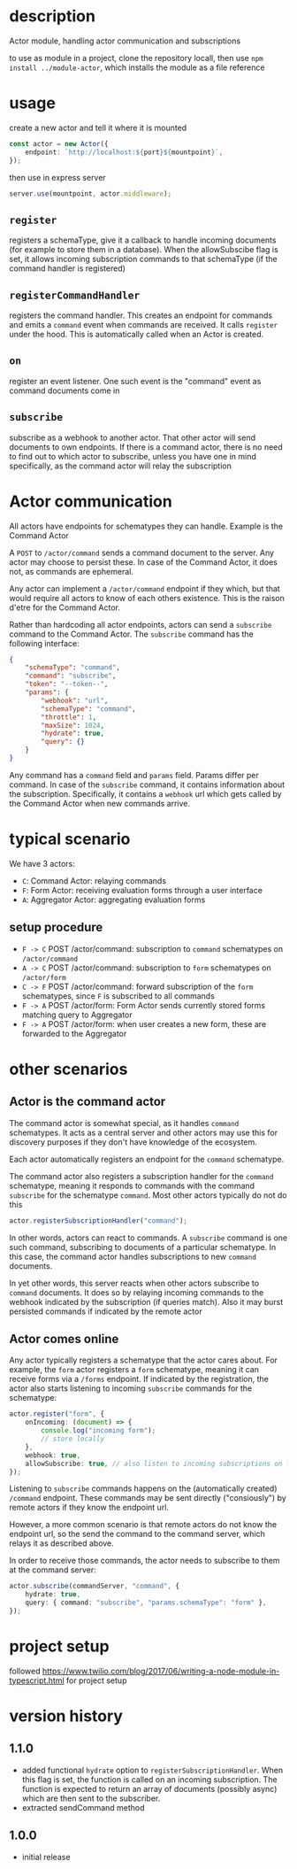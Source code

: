 # description

Actor module, handling actor communication and subscriptions

to use as module in a project, clone the repository locall, then use `npm install ../module-actor`, which installs the module as a file reference

# usage

create a new actor and tell it where it is mounted

```typescript
const actor = new Actor({
    endpoint: `http://localhost:${port}${mountpoint}`,
});
```

then use in express server

```typescript
server.use(mountpoint, actor.middleware);
```

## `register`

registers a schemaType, give it a callback to handle incoming documents (for example to store them in a database). When the allowSubscibe flag is set, it allows incoming subscription commands to that schemaType (if the command handler is registered)

## `registerCommandHandler`

registers the command handler. This creates an endpoint for commands and emits a `command` event when commands are received. It calls `register` under the hood. This is automatically called when an Actor is created.

## `on`

register an event listener. One such event is the "command" event as command documents come in

## `subscribe`

subscribe as a webhook to another actor. That other actor will send documents to own endpoints. If there is a command actor, there is no need to find out to which actor to subscribe, unless you have one in mind specifically, as the command actor will relay the subscription

# Actor communication

All actors have endpoints for schematypes they can handle. Example is the Command Actor

A `POST` to `/actor/command` sends a command document to the server. Any actor may choose to persist these. In case of the Command Actor, it does not, as commands are ephemeral.

Any actor can implement a `/actor/command` endpoint if they which, but that would require all actors to know of each others existence. This is the raison d'etre for the Command Actor.

Rather than hardcoding all actor endpoints, actors can send a `subscribe` command to the Command Actor. The `subscribe` command has the following interface:

```json
{
    "schemaType": "command",
    "command": "subscribe",
    "token": "--token--",
    "params": {
        "webhook": "url",
        "schemaType": "command",
        "throttle": 1,
        "maxSize": 1024,
        "hydrate": true,
        "query": {}
    }
}
```

Any command has a `command` field and `params` field. Params differ per command. In case of the `subscribe` command, it contains information about the subscription. Specifically, it contains a `webhook` url which gets called by the Command Actor when new commands arrive.

# typical scenario

We have 3 actors:

-   `C`: Command Actor: relaying commands
-   `F`: Form Actor: receiving evaluation forms through a user interface
-   `A`: Aggregator Actor: aggregating evaluation forms

## setup procedure

-   `F -> C` POST /actor/command: subscription to `command` schematypes on `/actor/command`
-   `A -> C` POST /actor/command: subscription to `form` schematypes on `/actor/form`
-   `C -> F` POST /actor/command: forward subscription of the `form` schematypes, since `F` is subscribed to all commands
-   `F -> A` POST /actor/form: Form Actor sends currently stored forms matching query to Aggregator
-   `F -> A` POST /actor/form: when user creates a new form, these are forwarded to the Aggregator

# other scenarios

## Actor is the command actor

The command actor is somewhat special, as it handles `command` schematypes. It acts as a central server and other actors may use this for discovery purposes if they don't have knowledge of the ecosystem.

Each actor automatically registers an endpoint for the `command` schematype.

The command actor also registers a subscription handler for the `command` schematype, meaning it responds to commands with the command `subscribe` for the schematype `command`. Most other actors typically do not do this

```typescript
actor.registerSubscriptionHandler("command");
```

In other words, actors can react to commands. A `subscribe` command is one such command, subscribing to documents of a particular schematype. In this case, the command actor handles subscriptions to new `command` documents.

In yet other words, this server reacts when other actors subscribe to `command` documents. It does so by relaying incoming commands to the webhook indicated by the subscription (if queries match). Also it may burst persisted commands if indicated by the remote actor

## Actor comes online

Any actor typically registers a schematype that the actor cares about. For example, the `form` actor registers a `form` schematype, meaning it can receive forms via a `/forms` endpoint. If indicated by the registration, the actor also starts listening to incoming `subscribe` commands for the schematype:

```typescript
actor.register("form", {
    onIncoming: (document) => {
        console.log("incoming form");
        // store locally
    },
    webhook: true,
    allowSubscribe: true, // also listen to incoming subscriptions on forms
});
```

Listening to `subscribe` commands happens on the (automatically created) `/command` endpoint. These commands may be sent directly ("consiously") by remote actors if they know the endpoint url.

However, a more common scenario is that remote actors do not know the endpoint url, so the send the command to the command server, which relays it as described above.

In order to receive those commands, the actor needs to subscribe to them at the command server:

```typescript
actor.subscribe(commandServer, "command", {
    hydrate: true,
    query: { command: "subscribe", "params.schemaType": "form" },
});
```

# project setup

followed https://www.twilio.com/blog/2017/06/writing-a-node-module-in-typescript.html for project setup

# version history

## 1.1.0

- added functional `hydrate` option to `registerSubscriptionHandler`. When this flag is set, the function is called on an incoming subscription. The function is expected to return an array of documents (possibly async) which are then sent to the subscriber.
- extracted sendCommand method

## 1.0.0

- initial release
